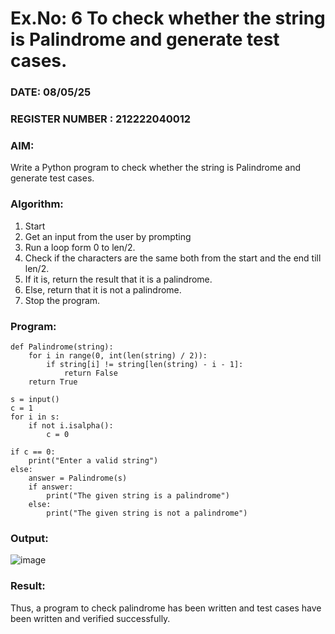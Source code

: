 # Ex.No: 6 To check whether the string is Palindrome and generate test cases.

### DATE: 08/05/25                                                                     
### REGISTER NUMBER : 212222040012
### AIM: 
Write a Python program to check whether the string is Palindrome and generate test cases. 
### Algorithm:
1. Start
2. Get an input from the user by prompting 
3. Run a loop form 0 to len/2.
4. Check if the characters are the same both from the start and the end till len/2. 
5. If it is, return the result that it is a palindrome.
6. Else, return that it is not a palindrome. 
7. Stop the program.
### Program:
```
def Palindrome(string):
    for i in range(0, int(len(string) / 2)):
        if string[i] != string[len(string) - i - 1]:
            return False
    return True

s = input()
c = 1
for i in s:
    if not i.isalpha():
        c = 0

if c == 0:
    print("Enter a valid string")
else:
    answer = Palindrome(s)
    if answer:
        print("The given string is a palindrome")
    else:
        print("The given string is not a palindrome")
```



### Output:
![image](https://github.com/user-attachments/assets/e9875bb8-454f-4d42-b675-306bb94dae5a)

### Result:
Thus, a program to check palindrome has been written and test cases have been written and verified successfully.
